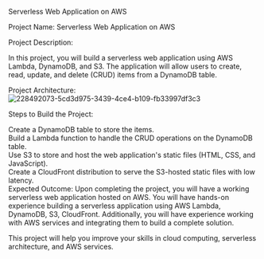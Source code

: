 Serverless Web Application on AWS

Project Name: Serverless Web Application on AWS

Project Description:

In this project, you will build a serverless web application using AWS Lambda, DynamoDB, and S3. The application will allow users to create, read, update, and delete (CRUD) items from a DynamoDB table.

Project Architecture:
![228492073-5cd3d975-3439-4ce4-b109-fb33997df3c3](https://github.com/user-attachments/assets/2c51d37a-451b-4383-85d5-bf80ea07fdf3)

Steps to Build the Project:

Create a DynamoDB table to store the items. \
Build a Lambda function to handle the CRUD operations on the DynamoDB table. \
Use S3 to store and host the web application's static files (HTML, CSS, and JavaScript). \
Create a CloudFront distribution to serve the S3-hosted static files with low latency. \
Expected Outcome:
Upon completing the project, you will have a working serverless web application hosted on AWS.
You will have hands-on experience building a serverless application using AWS Lambda, DynamoDB, S3, CloudFront.
Additionally, you will have experience working with AWS services and integrating them to build a complete solution.

This project will help you improve your skills in cloud computing, serverless architecture, and AWS services.

